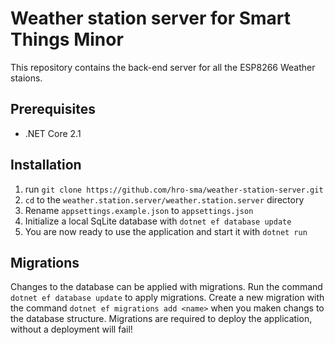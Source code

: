 # Weather station server for Smart Things Minor
This repository contains the back-end server for all the ESP8266 Weather staions.

## Prerequisites
- .NET Core 2.1

## Installation
1. run `git clone https://github.com/hro-sma/weather-station-server.git`
2. `cd` to the `weather.station.server/weather.station.server` directory
3. Rename `appsettings.example.json` to `appsettings.json`
3. Initialize a local SqLite database with `dotnet ef database update`
4. You are now ready to use the application and start it with `dotnet run`

## Migrations
Changes to the database can be applied with migrations. Run the command `dotnet ef database update` to apply migrations. Create a new migration with the command `dotnet ef migrations add <name>` when you maken changs to the database structure. Migrations are required to deploy the application, without a deployment will fail!
